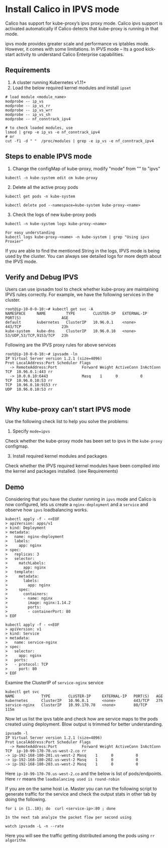 
# Install Calico in IPVS mode


Calico has support for kube-proxy’s ipvs proxy mode. Calico ipvs support is activated automatically if Calico detects that kube-proxy is running in that mode.

ipvs mode provides greater scale and performance vs iptables mode. However, it comes with some limitations. In IPVS mode
– Its a good kick-start activity to understand Calico Enterprise capabilities.

## Requirements

1. A cluster running Kubernetes v1.11+
2. Load the below required kernel modules and install `ipset`

```
# load module <module_name>
modprobe -- ip_vs
modprobe -- ip_vs_rr
modprobe -- ip_vs_wrr
modprobe -- ip_vs_sh
modprobe -- nf_conntrack_ipv4

# to check loaded modules, use
lsmod | grep -e ip_vs -e nf_conntrack_ipv4
# or
cut -f1 -d " "  /proc/modules | grep -e ip_vs -e nf_conntrack_ipv4
```


## Steps to enable IPVS mode 

1. Change the configMap of kube-proxy, modify "mode" from "" to "ipvs"

```
kubectl -n kube-system edit cm kube-proxy
```

2. Delete all the active proxy pods

```
kubectl get pods -n kube-system

kubectl delete pod --namespace=kube-system kube-proxy-<name>
```

3. Check the logs of new kube-proxy pods

```
kubectl -n kube-system logs kube-proxy-<name>

For easy understanding
kubectl logs kube-proxy-<name> -n kube-system | grep "Using ipvs Proxier"
```
If you are able to find the mentioned String in the logs, IPVS mode is being used by the cluster. You can always see detailed logs for more depth about the IPVS mode.

## Verify and Debug IPVS

Users can use ipvsadm tool to check whether kube-proxy are maintaining IPVS rules correctly. For example, we have the following services in the cluster.

```
root@ip-10-0-0-10:~# kubectl get svc -A
NAMESPACE     NAME         TYPE        CLUSTER-IP   EXTERNAL-IP   PORT(S)                  AGE
default       kubernetes   ClusterIP   10.96.0.1    <none>        443/TCP                  23h
kube-system   kube-dns     ClusterIP   10.96.0.10   <none>        53/UDP,53/TCP,9153/TCP   23h

``` 


Following are the IPVS proxy rules for above services

```
root@ip-10-0-0-10:~# ipvsadm -ln
IP Virtual Server version 1.2.1 (size=4096)
Prot LocalAddress:Port Scheduler Flags
  -> RemoteAddress:Port           Forward Weight ActiveConn InActConn
TCP  10.96.0.1:443 rr
  -> 10.0.0.10:6443               Masq    1      0          0
TCP  10.96.0.10:53 rr
TCP  10.96.0.10:9153 rr
UDP  10.96.0.10:53 rr


```

## Why kube-proxy can't start IPVS mode
Use the following check list to help you solve the problems:

1. Specify `mode=ipvs` 

Check whether the kube-proxy mode has been set to ipvs in the `kube-proxy` configmap.

3. Install required kernel modules and packages

Check whether the IPVS required kernel modules have been compiled into the kernel and packages installed. (see Requirements)


## Demo

Considering that you have the cluster running in `ipvs` mode and Calico is now configured, lets us create a `nginx-deployment` and a `service` and observe how `ipvs` loadbalancing works.


```
kubectl apply -f - <<EOF
> apiVersion: apps/v1
> kind: Deployment
> metadata:
>   name: nginx-deployment
>   labels:
>     app: nginx
> spec:
>   replicas: 3
>   selector:
>     matchLabels:
>       app: nginx
>   template:
>     metadata:
>       labels:
>         app: nginx
>     spec:
>       containers:
>       - name: nginx
>         image: nginx:1.14.2
>         ports:
>         - containerPort: 80
> EOF
```

```
kubectl apply -f - <<EOF
> apiVersion: v1
> kind: Service
> metadata:
>   name: service-nginx
> spec:
>   selector:
>     app: nginx
>   ports:
>   - protocol: TCP
>     port: 80
> EOF

```
Examine the ClusterIP of `service-nginx` service

```
kubectl get svc
NAME            TYPE        CLUSTER-IP     EXTERNAL-IP   PORT(S)   AGE
kubernetes      ClusterIP   10.96.0.1      <none>        443/TCP   27h
service-nginx   ClusterIP   10.99.170.70   <none>        80/TCP    115m

```

Now let us list the ipvs table and check how are service maps to the pods created using deployment. Blow output is trimmed for better understanding.

```
ipvsadm -l
IP Virtual Server version 1.2.1 (size=4096)
Prot LocalAddress:Port Scheduler Flags
  -> RemoteAddress:Port           Forward Weight ActiveConn InActConn
TCP  ip-10-99-170-70.us-west-2.co rr
-> ip-192-168-180-201.us-west-2 Masq    1      0          0
-> ip-192-168-180-202.us-west-2 Masq    1      0          0
-> ip-192-168-180-203.us-west-2 Masq    1      0          0
```
Here `ip-10-99-170-70.us-west-2.co` and the below is list of pods/endpoints. Here `rr` means the `loadbalancing used is round-robin`

If you are on the same host i.e. Master you can run the following script to generate traffic for the service and check the output stats in other tab by doing the following.

```
for i in {1..10}; do  curl <service-ip>:80 ; done

In the next tab analyze the packet flow per second using

watch ipvsadm -L -n --rate

```
Here you will see the traffic getting distributed among the pods using `rr algorithm`
